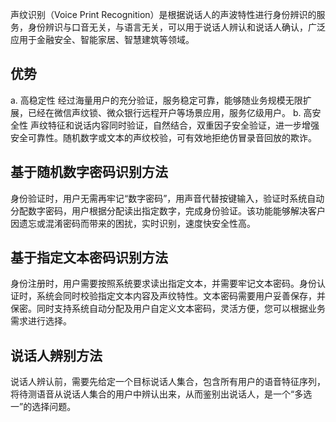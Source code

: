 声纹识别（Voice Print Recognition）是根据说话人的声波特性进行身份辨识的服务，身份辨识与口音无关，与语言无关，可以用于说话人辨认和说话人确认，广泛应用于金融安全、智能家居、智慧建筑等领域。
## 优势
a. 高稳定性
经过海量用户的充分验证，服务稳定可靠，能够随业务规模无限扩展，已经在微信声纹锁、微众银行远程开户等场景应用，服务亿级用户。
b. 高安全性
声纹特征和说话内容同时验证，自然结合，双重因子安全验证，进一步增强安全可靠性。随机数字或文本的声纹校验，可有效地拒绝仿冒录音回放的欺诈。
## 基于随机数字密码识别方法
身份验证时，用户无需再牢记“数字密码”，用声音代替按键输入，验证时系统自动分配数字密码，用户根据分配读出指定数字，完成身份验证。该功能能够解决客户因遗忘或混淆密码而带来的困扰，实时识别，速度快安全性高。
## 基于指定文本密码识别方法
身份注册时，用户需要按照系统要求读出指定文本，并需要牢记文本密码。身份认证时，系统会同时校验指定文本内容及声纹特性。文本密码需要用户妥善保存，并保密。同时支持系统自动分配及用户自定义文本密码，灵活方便，您可以根据业务需求进行选择。
## 说话人辨别方法
说话人辨认前，需要先给定一个目标说话人集合，包含所有用户的语音特征序列，将待测语音从说话人集合的用户中辨认出来，从而鉴别出说话人，是一个“多选一”的选择问题。